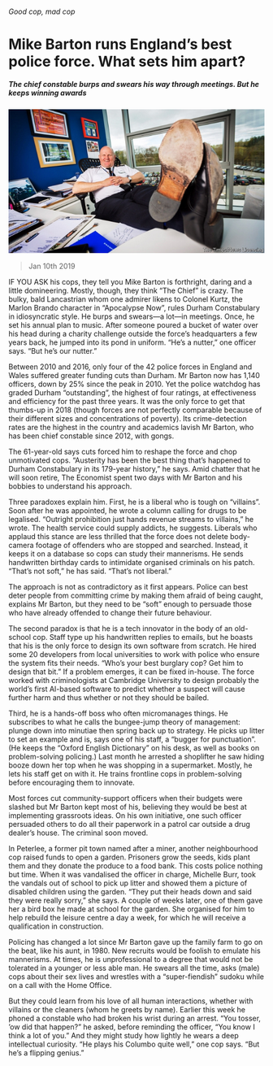 ###### Good cop, mad cop

# Mike Barton runs England’s best police force. What sets him apart? 

##### The chief constable burps and swears his way through meetings. But he keeps winning awards 

![image](images/20190112_BRP002_0.jpg) 

> Jan 10th 2019 

IF YOU ASK his cops, they tell you Mike Barton is forthright, daring and a little domineering. Mostly, though, they think “The Chief” is crazy. The bulky, bald Lancastrian whom one admirer likens to Colonel Kurtz, the Marlon Brando character in “Apocalypse Now”, rules Durham Constabulary in idiosyncratic style. He burps and swears—a lot—in meetings. Once, he set his annual plan to music. After someone poured a bucket of water over his head during a charity challenge outside the force’s headquarters a few years back, he jumped into its pond in uniform. “He’s a nutter,” one officer says. “But he’s our nutter.” 

Between 2010 and 2016, only four of the 42 police forces in England and Wales suffered greater funding cuts than Durham. Mr Barton now has 1,140 officers, down by 25% since the peak in 2010. Yet the police watchdog has graded Durham “outstanding”, the highest of four ratings, at effectiveness and efficiency for the past three years. It was the only force to get that thumbs-up in 2018 (though forces are not perfectly comparable because of their different sizes and concentrations of poverty). Its crime-detection rates are the highest in the country and academics lavish Mr Barton, who has been chief constable since 2012, with gongs. 

The 61-year-old says cuts forced him to reshape the force and chop unmotivated cops. “Austerity has been the best thing that’s happened to Durham Constabulary in its 179-year history,” he says. Amid chatter that he will soon retire, The Economist spent two days with Mr Barton and his bobbies to understand his approach. 

Three paradoxes explain him. First, he is a liberal who is tough on “villains”. Soon after he was appointed, he wrote a column calling for drugs to be legalised. “Outright prohibition just hands revenue streams to villains,” he wrote. The health service could supply addicts, he suggests. Liberals who applaud this stance are less thrilled that the force does not delete body-camera footage of offenders who are stopped and searched. Instead, it keeps it on a database so cops can study their mannerisms. He sends handwritten birthday cards to intimidate organised criminals on his patch. “That’s not soft,” he has said. “That’s not liberal.” 

The approach is not as contradictory as it first appears. Police can best deter people from committing crime by making them afraid of being caught, explains Mr Barton, but they need to be “soft” enough to persuade those who have already offended to change their future behaviour. 

The second paradox is that he is a tech innovator in the body of an old-school cop. Staff type up his handwritten replies to emails, but he boasts that his is the only force to design its own software from scratch. He hired some 20 developers from local universities to work with police who ensure the system fits their needs. “Who’s your best burglary cop? Get him to design that bit.” If a problem emerges, it can be fixed in-house. The force worked with criminologists at Cambridge University to design probably the world’s first AI-based software to predict whether a suspect will cause further harm and thus whether or not they should be bailed. 

Third, he is a hands-off boss who often micromanages things. He subscribes to what he calls the bungee-jump theory of management: plunge down into minutiae then spring back up to strategy. He picks up litter to set an example and is, says one of his staff, a “bugger for punctuation”. (He keeps the “Oxford English Dictionary” on his desk, as well as books on problem-solving policing.) Last month he arrested a shoplifter he saw hiding booze down her top when he was shopping in a supermarket. Mostly, he lets his staff get on with it. He trains frontline cops in problem-solving before encouraging them to innovate. 

Most forces cut community-support officers when their budgets were slashed but Mr Barton kept most of his, believing they would be best at implementing grassroots ideas. On his own initiative, one such officer persuaded others to do all their paperwork in a patrol car outside a drug dealer’s house. The criminal soon moved. 

In Peterlee, a former pit town named after a miner, another neighbourhood cop raised funds to open a garden. Prisoners grow the seeds, kids plant them and they donate the produce to a food bank. This costs police nothing but time. When it was vandalised the officer in charge, Michelle Burr, took the vandals out of school to pick up litter and showed them a picture of disabled children using the garden. “They put their heads down and said they were really sorry,” she says. A couple of weeks later, one of them gave her a bird box he made at school for the garden. She organised for him to help rebuild the leisure centre a day a week, for which he will receive a qualification in construction. 

Policing has changed a lot since Mr Barton gave up the family farm to go on the beat, like his aunt, in 1980. New recruits would be foolish to emulate his mannerisms. At times, he is unprofessional to a degree that would not be tolerated in a younger or less able man. He swears all the time, asks (male) cops about their sex lives and wrestles with a “super-fiendish” sudoku while on a call with the Home Office. 

But they could learn from his love of all human interactions, whether with villains or the cleaners (whom he greets by name). Earlier this week he phoned a constable who had broken his wrist during an arrest. “You tosser, ’ow did that happen?” he asked, before reminding the officer, “You know I think a lot of you.” And they might study how lightly he wears a deep intellectual curiosity. “He plays his Columbo quite well,” one cop says. “But he’s a flipping genius.” 

